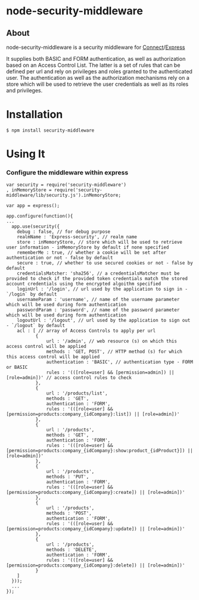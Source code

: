 node-security-middleware
========================

## About

node-security-middleware is a security middleware for [Connect](http://senchalabs.github.com/connect/)/[Express](http://expressjs.com/)

It supplies both BASIC and FORM authentication, as well as authorization based on an Access Control List.
The latter is a set of rules that can be defined per url and rely on privileges and roles granted to the authenticated user.
The authentication as well as the authorization mechanisms rely on a store which will be used to retrieve the user credentials as well as its roles and privileges.

Installation
====================

    $ npm install security-middleware

Using It
====================

### Configure the middleware within express

    var security = require('security-middleware')
    , inMemoryStore = require('security-middleware/lib/security.js').inMemoryStore;

    var app = express();

    app.configure(function(){
    ...
      app.use(security({ 
        debug : false, // for debug purpose
        realmName : 'Express-security', // realm name
        store : inMemoryStore, // store which will be used to retrieve user information - inMemoryStore by default if none specified
        rememberMe : true, // whether a cookie will be set after authentication or not - false by default
        secure : true, // whether to use secured cookies or not - false by default
        credentialsMatcher: 'sha256', // a credentialsMatcher must be provided to check if the provided token credentials match the stored account credentials using the encrypted algoithm specified
        loginUrl : '/login', // url used by the application to sign in - `/login` by default
        usernameParam : 'username', // name of the username parameter which will be used during form authentication
        passwordParam : 'password', // name of the password parameter which will be used during form authentication
        logoutUrl : '/logout', // url used by the application to sign out - `/logout` by default
        acl : [ // array of Access Controls to apply per url
               {
                   url : '/admin', // web resource (s) on which this access control will be applied
                   methods : 'GET, POST', // HTTP method (s) for which this access control will be applied
                   authentication : 'BASIC', // authentication type - FORM or BASIC
                   rules : '(([role=user] && [permission=admin]) || [role=admin])' // access control rules to check
               },
               {
                   url : '/products/list',
                   methods : 'GET',
                   authentication : 'FORM',
                   rules : '(([role=user] && [permission=products:company_{idCompany}:list]) || [role=admin])'
               },
               {
                   url : '/products',
                   methods : 'GET',
                   authentication : 'FORM',
                   rules : '(([role=user] && [permission=products:company_{idCompany}:show:product_{idProduct}]) || [role=admin])'
               },
               {
                   url : '/products',
                   methods : 'PUT',
                   authentication : 'FORM',
                   rules : '(([role=user] && [permission=products:company_{idCompany}:create]) || [role=admin])'
               },
               {
                   url : '/products',
                   methods : 'POST',
                   authentication : 'FORM',
                   rules : '(([role=user] && [permission=products:company_{idCompany}:update]) || [role=admin])'
               },
               {
                   url : '/products',
                   methods : 'DELETE',
                   authentication : 'FORM',
                   rules : '(([role=user] && [permission=products:company_{idCompany}:delete]) || [role=admin])'
               }
        ]
      }));
      ...
    });
